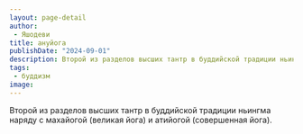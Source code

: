 ```yaml
---
layout: page-detail
author:
 - Яшодеви
title: ануйога
publishDate: "2024-09-01"
description: Второй из разделов высших тантр в буддийской традиции ньингма наряду с махайогой (великая йога) и атийогой (совершенная йога).
tags:
 - буддизм
image: 
---
```


Второй из разделов высших тантр в буддийской традиции ньингма наряду с махайогой (великая йога) и атийогой (совершенная йога).

